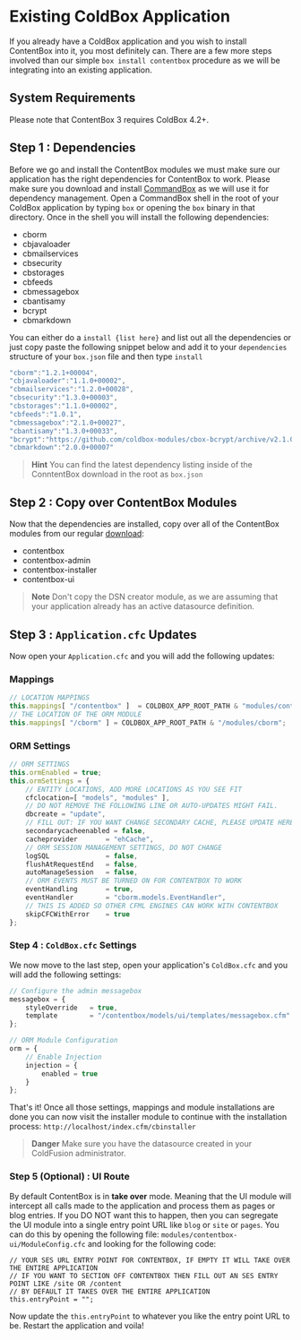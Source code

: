 # Existing ColdBox Application

If you already have a ColdBox application and you wish to install ContentBox into it, you most definitely can.  There are a few more steps involved than our simple `box install contentbox` procedure as we will be integrating into an existing application.

## System Requirements
Please note that ContentBox 3 requires ColdBox 4.2+.

## Step 1 : Dependencies
Before we go and install the ContentBox modules we must make sure our application has the right dependencies for ContentBox to work.  Please make sure you download and install [CommandBox](https://www.ortussolutions.com/products/commandbox) as we will use it for dependency management.  Open a CommandBox shell in the root of your ColdBox application by typing `box` or opening the `box` binary in that directory.  Once in the shell you will install the following dependencies:

* cborm
* cbjavaloader
* cbmailservices
* cbsecurity
* cbstorages
* cbfeeds
* cbmessagebox
* cbantisamy
* bcrypt
* cbmarkdown

You can either do a `install {list here}` and list out all the dependencies or just copy paste the following snippet below and add it to your `dependencies` structure of your `box.json` file and then type `install`

```js
"cborm":"1.2.1+00004",
"cbjavaloader":"1.1.0+00002",
"cbmailservices":"1.2.0+00028",
"cbsecurity":"1.3.0+00003",
"cbstorages":"1.1.0+00002",
"cbfeeds":"1.0.1",
"cbmessagebox":"2.1.0+00027",
"cbantisamy":"1.3.0+00033",
"bcrypt":"https://github.com/coldbox-modules/cbox-bcrypt/archive/v2.1.0.zip",
"cbmarkdown":"2.0.0+00007"
```

> **Hint** You can find the latest dependency listing inside of the ConntentBox download in the root as `box.json`

## Step 2 : Copy over ContentBox Modules
Now that the dependencies are installed, copy over all of the ContentBox modules from our regular [download](https://www.ortussolutions.com/products/contentbox#downloads):

* contentbox
* contentbox-admin
* contentbox-installer
* contentbox-ui

> **Note** Don't copy the DSN creator module, as we are assuming that your application already has an active datasource definition.


## Step 3 : `Application.cfc` Updates
Now open your `Application.cfc` and you will add the following updates:

### Mappings
```js
// LOCATION MAPPINGS
this.mappings[ "/contentbox" ] 	= COLDBOX_APP_ROOT_PATH & "modules/contentbox";
// THE LOCATION OF THE ORM MODULE
this.mappings[ "/cborm" ] = COLDBOX_APP_ROOT_PATH & "/modules/cborm";
```

### ORM Settings

```js
// ORM SETTINGS
this.ormEnabled = true;
this.ormSettings = {
    // ENTITY LOCATIONS, ADD MORE LOCATIONS AS YOU SEE FIT
    cfclocation=[ "models", "modules" ],
    // DO NOT REMOVE THE FOLLOWING LINE OR AUTO-UPDATES MIGHT FAIL.
    dbcreate = "update",
    // FILL OUT: IF YOU WANT CHANGE SECONDARY CACHE, PLEASE UPDATE HERE
    secondarycacheenabled = false,
    cacheprovider		= "ehCache",
    // ORM SESSION MANAGEMENT SETTINGS, DO NOT CHANGE
    logSQL 				= false,
    flushAtRequestEnd 	= false,
    autoManageSession	= false,
    // ORM EVENTS MUST BE TURNED ON FOR CONTENTBOX TO WORK
    eventHandling 		= true,
    eventHandler		= "cborm.models.EventHandler",
    // THIS IS ADDED SO OTHER CFML ENGINES CAN WORK WITH CONTENTBOX
    skipCFCWithError	= true
};
```

### Step 4 : `ColdBox.cfc` Settings

We now move to the last step, open your application's `ColdBox.cfc` and you will add the following settings:

```js
// Configure the admin messagebox
messagebox = {
    styleOverride 	= true,
    template 		= "/contentbox/models/ui/templates/messagebox.cfm"
};

// ORM Module Configuration
orm = {
    // Enable Injection
    injection = {
        enabled = true
    }
};
```

That's it!  Once all those settings, mappings and module installations are done you can now visit the installer module to continue with the installation process: `http://localhost/index.cfm/cbinstaller`

> **Danger** Make sure you have the datasource created in your ColdFusion administrator.


### Step 5 (Optional) : UI Route
By default ContentBox is in **take over** mode. Meaning that the UI module will intercept all calls made to the application and process them as pages or blog entries.  If you DO NOT want this to happen, then you can segregate the UI module into a single entry point URL like `blog` or `site` or `pages`.  You can do this by opening the following file: `modules/contentbox-ui/ModuleConfig.cfc` and looking for the following code:

```
// YOUR SES URL ENTRY POINT FOR CONTENTBOX, IF EMPTY IT WILL TAKE OVER THE ENTIRE APPLICATION
// IF YOU WANT TO SECTION OFF CONTENTBOX THEN FILL OUT AN SES ENTRY POINT LIKE /site OR /content
// BY DEFAULT IT TAKES OVER THE ENTIRE APPLICATION
this.entryPoint	= "";
```

Now update the `this.entryPoint` to whatever you like the entry point URL to be.  Restart the application and voila!
